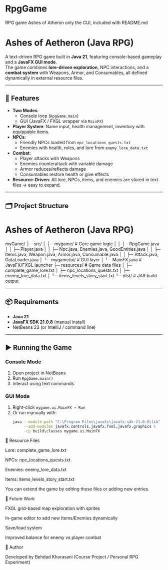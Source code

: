 # RpgGame
RPG game Ashes of Atheron only the CUI, included with README.md
# Ashes of Aetheron (Java RPG)

A text-driven RPG game built in **Java 21**, featuring console-based gameplay and a **JavaFX GUI mode**.  
The game combines **lore-driven exploration**, NPC interactions, and a **combat system** with Weapons, Armor, and Consumables, all defined dynamically in external resource files.

---

## 🚀 Features
- **Two Modes**: 
  - Console loop (`RpgGame.main`)
  - GUI (JavaFX / FXGL wrapper via `MainFX`)
- **Player System**: Name input, health management, inventory with equippable items.
- **NPCs**:
  - Friendly NPCs loaded from `npc_locations_quests.txt`
  - Enemies with health, roles, and lore from `enemy_lore_data.txt`
- **Combat**:
  - Player attacks with Weapons
  - Enemies counterattack with variable damage
  - Armor reduces/reflects damage
  - Consumables restore health or give effects
- **Resource-Driven**: All lore, NPCs, items, and enemies are stored in text files → easy to expand.

---

## 🗂 Project Structure
# Ashes of Aetheron (Java RPG)

myGame/
├─ src/
│ ├─ mygame/ # Core game logic
│ │ ├─ RpgGame.java
│ │ ├─ Player.java
│ │ ├─ Npc.java, Enemies.java, GoodEntities.java
│ │ ├─ Items.java, Weapon.java, Armor.java, Consumable.java
│ │ ├─ Attack.java, DataLoader.java
│ └─ mygame/ui/ # GUI layer
│ └─ MainFX.java # JavaFX/FXGL launcher
├─ resources/ # Game data files
│ ├─ complete_game_lore.txt
│ ├─ npc_locations_quests.txt
│ ├─ enemy_lore_data.txt
│ └─ items_levels_story_start.txt
└─ dist/ # JAR build output

---

## 📦 Requirements
- **Java 21**
- **JavaFX SDK 21.0.8** (manual install)
- NetBeans 23 (or IntelliJ / command line)

---

## ▶️ Running the Game

### Console Mode
1. Open project in NetBeans
2. Run `RpgGame.main()`
3. Interact using text commands

### GUI Mode
1. Right-click `mygame.ui.MainFX → Run`
2. Or run manually with:
   ```bash
   java --module-path "C:\Program Files\javafx\javafx-sdk-21.0.8\lib" \
        --add-modules javafx.controls,javafx.fxml,javafx.graphics \
        -cp build\classes mygame.ui.MainFX

📝 Resource Files

Lore: complete_game_lore.txt

NPCs: npc_locations_quests.txt

Enemies: enemy_lore_data.txt

Items: items_levels_story_start.txt

You can extend the game by editing these files or adding new entries.

🔮 Future Work

FXGL grid-based map exploration with sprites

In-game editor to add new Items/Enemies dynamically

Save/load system

Improved balance for enemy vs player combat

👤 Author

Developed by Behdad Khorasani (Course Project / Personal RPG Experiment)
